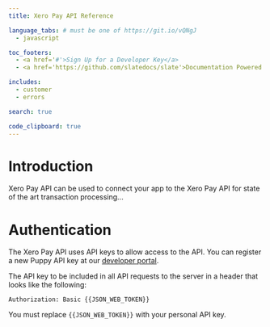 ```yaml
---
title: Xero Pay API Reference

language_tabs: # must be one of https://git.io/vQNgJ
  - javascript

toc_footers:
  - <a href='#'>Sign Up for a Developer Key</a>
  - <a href='https://github.com/slatedocs/slate'>Documentation Powered by Slate</a>

includes:
  - customer
  - errors

search: true

code_clipboard: true
---
```



# Introduction

Xero Pay API can be used to connect your app to the Xero Pay API for state of the art transaction processing...

# Authentication

<!-- > You will need to get a key from us.  More coming.

```javascript
const Puppy = require('Puppy');
let api = Puppy.authorize('meowmeowmeow');
```

> Make sure to replace `meowmeowmeow` with your API key. -->

The Xero Pay API uses API keys to allow access to the API. You can register a new Puppy API key at our [developer portal](http://example.com/developers).

The API key to be included in all API requests to the server in a header that looks like the following:

`Authorization: Basic {{JSON_WEB_TOKEN}}`

<aside class="notice">
You must replace <code>{{JSON_WEB_TOKEN}}</code> with your personal API key.
</aside>

